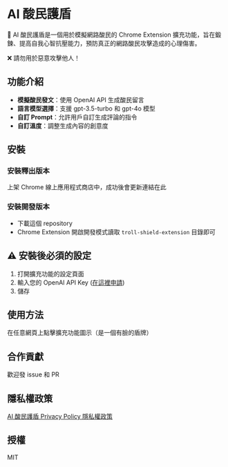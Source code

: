 # AI 酸民護盾

🔰 AI 酸民護盾是一個用於模擬網路酸民的 Chrome Extension 擴充功能，旨在鍛鍊、提高自我心智抗壓能力，預防真正的網路酸民攻擊造成的心理傷害。

❌ 請勿用於惡意攻擊他人！

## 功能介紹

- **模擬酸民發文**：使用 OpenAI API 生成酸民留言
- **語言模型選擇**：支援 gpt-3.5-turbo 和 gpt-4o 模型
- **自訂 Prompt**：允許用戶自訂生成評論的指令
- **自訂溫度**：調整生成內容的創意度

## 安裝

### 安裝釋出版本

上架 Chrome 線上應用程式商店中，成功後會更新連結在此

### 安裝開發版本

- 下載這個 repository
- Chrome Extension 開啟開發模式讀取 `troll-shield-extension` 目錄即可

## ⚠️ 安裝後必須的設定

1. 打開擴充功能的設定頁面
2. 輸入您的 OpenAI API Key ([在這裡申請](https://platform.openai.com/api-keys))
3. 儲存

## 使用方法

在任意網頁上點擊擴充功能圖示（是一個有臉的盾牌）

## 合作貢獻

歡迎發 issue 和 PR

## 隱私權政策

[AI 酸民護盾 Privacy Policy 隱私權政策](https://maylogger.github.io/troll-shield/privacy.html)

## 授權

MIT
